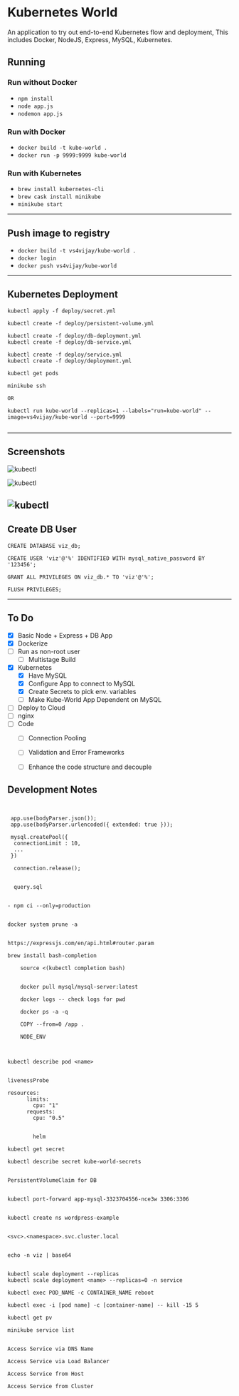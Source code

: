 # Kubernetes World

An application to try out end-to-end Kubernetes flow and deployment, This includes Docker, NodeJS, Express, MySQL, Kubernetes.



## Running

### Run without Docker

- `npm install`
- `node app.js`
- `nodemon app.js`

### Run with Docker

- `docker build -t kube-world .`
- `docker run -p 9999:9999 kube-world`

### Run with Kubernetes

- `brew install kubernetes-cli`
- `brew cask install minikube`
- `minikube start`
---



## Push image to registry
- `docker build -t vs4vijay/kube-world .`
- `docker login`
- `docker push vs4vijay/kube-world`
---



## Kubernetes Deployment

```
kubectl apply -f deploy/secret.yml

kubectl create -f deploy/persistent-volume.yml

kubectl create -f deploy/db-deployment.yml
kubectl create -f deploy/db-service.yml

kubectl create -f deploy/service.yml
kubectl create -f deploy/deployment.yml

kubectl get pods

minikube ssh

OR

kubectl run kube-world --replicas=1 --labels="run=kube-world" --image=vs4vijay/kube-world --port=9999


```
---



## Screenshots

![kubectl](screenshots/kubectl.png)

![kubectl](screenshots/dashboard.png)

![kubectl](screenshots/nodes.png)
---



## Create DB User

```
CREATE DATABASE viz_db;

CREATE USER 'viz'@'%' IDENTIFIED WITH mysql_native_password BY '123456';

GRANT ALL PRIVILEGES ON viz_db.* TO 'viz'@'%';

FLUSH PRIVILEGES;
```
---



## To Do

- [x] Basic Node + Express + DB App
- [x] Dockerize
- [ ] Run as non-root user
  - [ ] Multistage Build
- [x] Kubernetes
  - [x] Have MySQL
  - [x] Configure App to connect to MySQL
  - [x] Create Secrets to pick env. variables
  - [ ] Make Kube-World App Dependent on MySQL
- [ ] Deploy to Cloud
- [ ] nginx
- [ ] Code
  - [ ] Connection Pooling
  - [ ] Validation and Error Frameworks
  - [ ] Enhance the code structure and decouple



## Development Notes

```


 app.use(bodyParser.json());
 app.use(bodyParser.urlencoded({ extended: true }));

 mysql.createPool({
  connectionLimit : 10,
  ...
 })

  connection.release();


  query.sql


- npm ci --only=production


docker system prune -a


https://expressjs.com/en/api.html#router.param

brew install bash-completion

    source <(kubectl completion bash)


    docker pull mysql/mysql-server:latest

    docker logs -- check logs for pwd

    docker ps -a -q

    COPY --from=0 /app .

    NODE_ENV



kubectl describe pod <name>


livenessProbe

resources:
      limits:
        cpu: "1"
      requests:
        cpu: "0.5"


        helm

kubectl get secret

kubectl describe secret kube-world-secrets


PersistentVolumeClaim for DB


kubectl port-forward app-mysql-3323704556-nce3w 3306:3306


kubectl create ns wordpress-example


<svc>.<namespace>.svc.cluster.local


echo -n viz | base64


kubectl scale deployment --replicas
kubectl scale deployment <name> --replicas=0 -n service 

kubectl exec POD_NAME -c CONTAINER_NAME reboot

kubectl exec -i [pod name] -c [container-name] -- kill -15 5

kubectl get pv

minikube service list


Access Service via DNS Name

Access Service via Load Balancer

Access Service from Host

Access Service from Cluster

```
